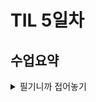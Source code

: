 # TIL 5일차
## 수업요약
<details>
<summary>필기니까 접어놓기</summary>

<!-- summary 아래 한칸 공백 두어야함 -->
### Data Structure 
- Method
   - 객체에 속한 함수로 상태를 조작이나 동작 수행하는 호출(함수처럼 ()필수)
   - Method는 class에 속해있음. ex) append는 list 클래스에
   - class와 function의 차이는 나중 수업에 보자
   - 문자열 조회/탐색 및 검증 메서드의 예시  
     ```python
     # find : x의 첫 번째 위치를 반환. 없으면 -1을 반환
     text = 'banana'
     print(text.find('a')) #1
     print(text.find('z')) #-1

     # index : x의 첫 번째 위치를 반환. 없으면 오류
     print(text.index('a')) #1
     print(text.index('z')) #ValueError

     # is가 붙어있으면 bolean이 결과. 함수 만들때 직관참고
     
     # isupper, islower : 문자열이 모두 대/소문자인가?, boolean으로 반환
     string1 = 'HELLO'
     string2 = 'Hello'
     print(string1.isupper())  # True
     print(string2.isupper())  # False
     print(string1.islower())  # False
     print(string2.islower())  # False

     # isalpha : 문자열이 모두 알파벳인가?
     string1 = 'Hello'
     string2 = '123heis98576ssh'
     print(string1.isalpha())  # True
     print(string2.isalpha())  # False
     ```
       
  -  문자열 조작 메서드(str 조작 불가능이기때문에 새 문자열을 반환)
     - replace(old, new[]) 에서 대괄호는 프로그래밍 언어 문법으로 선택적 인자라는 뜻 
     ```python
     # 중요한 건 위에 4개 밑에는 그런 게 있다 정도만
     
     # replace(old, new[,count]) : 바꿀 대상 글자를 새로운 글자로 바꿔서 반환
     text = 'Hello, world! world world'
     new_text1 = text.replace('world','Python')
     new_text2 = text.replace('world','Python', 1)
     print(new_text1)  # Hello, Python! Python Python
     print(new_text2)  # Hello, Python! world world

     # strip([chars]) : 문자열의 시작과 끝에 있는 공백 혹은 지정한 문자를 제거
     text = '  Hello, world!  '
     new_text = text.strip()
     print(new_text) # Hello, world!

     # split(sep=None, maxsplit=-1) : sep을 구분자 문자열로 사용, 문자열 단어들의 리스트를 반환
     text = 'Hello, world!'
     words1 = text.split(',')
     words2 = text.split()
     print(words1)  # ['Hello', ' world!']
     print(words2)  # ['Hello,', 'world!']
     
     # 'separator'.join(ierable) : iterable의 문자열을 연결한 문자열을 반환
     words = ['Hello', 'world!']
     new_text = '-'join(words)
     print(new_text)  # Hello-world!

     # capitalize : 첫번째 글자를 대문자로 변경
     text = 'heLLo, woRld!'
     new_text1 = text.capitalize()
     print(new_text1)  # Hello, world!

     # title : 문자열 내 띄어쓰기 기준으로 각 단어의 첫 글자는 대문자로, 나머지는 소문자로
     new_text2 = text.title()
     print(new_text2)  # Hello, World!

     # upper : 전부 대문자
     new_text3 = text.upper()
     print(new_text3)  # HELLO, WORLD!

     # lower : 전부 소문자
     new_text4 = text.lower()
     print(new_text4)  # hello, world!

     # swapcase : 대 소문자 서로 변경
     new_text5 = text.swapcase
     print(new_text5)  # HEllO, WOrLD!
     ```
       
   - 리스트 값 추가 및 삭제 메서드 **(문자랑은 달리 리스트는 원본이 바뀜)**
     ```python
     # append(x) : 리스트 마지막에 항목 x를 추가
     my_list = [1, 2, 3]
     my_list.append(4)
     print(my_list)  # [1, 2, 3, 4]
     print(my_list.append(4)) #.append()의 반환값 None, 원본 수정하니까

     # extend(iterable) : 리스트에 다른 반복 가능한 객체의 모든 항목을 추가
     my_list = [1, 2, 3]
     my_list.extend([4, 5, 6])     
     print(my_list)  # [1, 2, 3, 4, 5, 6]

     # append와의 비교
     # .append([4, 5, 6]) 이면 리스트 안에 [4, 5, 6]이 원소로 하나 추가
     # iterable 데이터만 추가 가능

     # insert(i, x) : 리스트의 지정한 인덱스 i에 항목 x를 삽입
     my_list = [1, 2, 3]
     print(my_list)  # [1, 5, 2, 3]

     # remove
     my_list = [1, 2, 3, 2, 2, 2]
     print(my_list)  # [1, 3, 2, 2, 2]

     # pop
     my_list = [1, 2, 3, 4, 5]
     item1 = None
     item2 = None

     print(item1)  #
     print(item2)  #
     print(my_list)  #

     # clear
     my_list = [1, 2, 3]
     print(my_list)  # []
               
     ```







</details>
